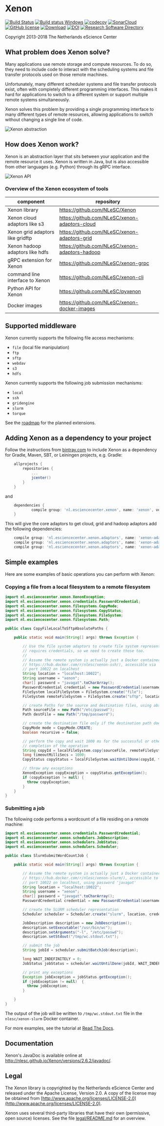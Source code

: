 
# Xenon

[![Build Status](https://travis-ci.org/xenon-middleware/xenon.svg?branch=master)](https://travis-ci.org/xenon-middleware/xenon)
[![Build status Windows](https://ci.appveyor.com/api/projects/status/h4l4wn158db23kuf?svg=true)](https://ci.appveyor.com/project/NLeSC/xenon/branch/master)
[![codecov](https://codecov.io/gh/xenon-middleware/xenon/branch/master/graph/badge.svg)](https://codecov.io/gh/xenon-middleware/xenon)
[![SonarCloud](https://sonarcloud.io/api/project_badges/measure?project=nlesc%3AXenon&metric=alert_status)](https://sonarcloud.io/dashboard?id=nlesc%3AXenon)
[![GitHub license](https://img.shields.io/badge/license-Apache--2.0%20-blue.svg)](https://github.com/xenon-middleware/xenon/blob/master/LICENSE)
[![Download](https://jitpack.io/v/xenon-middleware/xenon.svg)](https://jitpack.io/#xenon-middleware/xenon)
[![DOI](https://zenodo.org/badge/DOI/10.5281/zenodo.597993.svg)](https://doi.org/10.5281/zenodo.597993)
[![Research Software Directory](https://img.shields.io/badge/rsd-xenon-00a3e3.svg)](https://www.research-software.nl/software/xenon)



Copyright 2013-2018 The Netherlands eScience Center

## What problem does Xenon solve?

Many applications use remote storage and compute resources. To do so, they need
to include code to interact with the scheduling systems and file transfer
protocols used on those remote machines.

Unfortunately, many different scheduler systems and file transfer protocols
exist, often with completely different programming interfaces. This makes it
hard for applications to switch to a different system or support multiple
remote systems simultaneously.

Xenon solves this problem by providing a single programming interface to many
different types of remote resources, allowing applications to switch without
changing a single line of code.

![Xenon abstraction](/docs/images/readme-xenon-abstraction.svg.png "Xenon abstraction")

## How does Xenon work?

Xenon is an abstraction layer that sits between your application and the remote
resource it uses. Xenon is written in Java, but is also accessible from other
languages (e.g. Python) through its gRPC interface.

![Xenon API](/docs/images/readme-xenon-api.svg.png "Xenon API")

### Overview of the Xenon ecosystem of tools

| component | repository |
|---|---|
| Xenon library | https://github.com/NLeSC/Xenon |
| Xenon cloud adaptors like s3 | https://github.com/NLeSC/xenon-adaptors-cloud |
| Xenon grid adaptors like gridftp| https://github.com/NLeSC/xenon-adaptors-grid |
| Xenon hadoop adaptors like hdfs | https://github.com/NLeSC/xenon-adaptors-hadoop |
| gRPC extension for Xenon | https://github.com/NLeSC/xenon-grpc |
| command line interface to Xenon | https://github.com/NLeSC/xenon-cli |
| Python API for Xenon | https://github.com/NLeSC/pyxenon |
| Docker images | https://github.com/NLeSC/xenon-docker-images |

## Supported middleware

Xenon currently supports the following file access mechanisms:

- ``file`` (local file manipulation)
- ``ftp``
- ``sftp``
- ``webdav``
- ``s3``
- ``hdfs``

Xenon currently supports the following job submission mechanisms:

- ``local``
- ``ssh``
- ``gridengine``
- ``slurm``
- ``torque``  

See the [roadmap](/ROADMAP.md) for the planned extensions.

## Adding Xenon as a dependency to your project

Follow the instructions from [bintray.com](https://bintray.com/nlesc/xenon/xenon) to include Xenon as a 
dependency for Gradle, Maven, SBT, or Leiningen projects, e.g. Gradle:

```gradle
	allprojects {
		repositories {
			...
			jcenter()
		}
	}
```

and 

```gradle
	dependencies {
	        compile group: 'nl.esciencecenter.xenon', name: 'xenon', version: '3.0.0'
	}

```

This will give the core adaptors to get cloud, grid and hadoop adaptors add the following dependencies:
```gradle
    compile group: 'nl.esciencecenter.xenon.adaptors', name: 'xenon-adaptors-cloud', version: '3.0.0'
    compile group: 'nl.esciencecenter.xenon.adaptors', name: 'xenon-adaptors-grid', version: '3.0.0'
    compile group: 'nl.esciencecenter.xenon.adaptors', name: 'xenon-adaptors-hadoop', version: '3.0.0'
```

## Simple examples

Here are some examples of basic operations you can perform with Xenon: 

### Copying a file from a local filesystem to a remote filesystem

```java
import nl.esciencecenter.xenon.XenonException;
import nl.esciencecenter.xenon.credentials.PasswordCredential;
import nl.esciencecenter.xenon.filesystems.CopyMode;
import nl.esciencecenter.xenon.filesystems.CopyStatus;
import nl.esciencecenter.xenon.filesystems.FileSystem;
import nl.esciencecenter.xenon.filesystems.Path;

public class CopyFileLocalToSftpAbsolutePaths {

    public static void main(String[] args) throws Exception {

        // Use the file system adaptors to create file system representations; the remote file system
        // requires credentials, so we need to create those too.
        //
        // Assume the remote system is actually just a Docker container (e.g.
        // https://hub.docker.com/r/nlesc/xenon-ssh/), accessible via
        // port 10022 on localhost
        String location = "localhost:10022";
        String username = "xenon";
        char[] password = "javagat".toCharArray();
        PasswordCredential credential = new PasswordCredential(username, password);
        FileSystem localFileSystem = FileSystem.create("file");
        FileSystem remoteFileSystem = FileSystem.create("sftp", location, credential);

        // create Paths for the source and destination files, using absolute paths
        Path sourceFile = new Path("/etc/passwd");
        Path destFile = new Path("/tmp/password");

        // create the destination file only if the destination path doesn't exist yet
        CopyMode mode = CopyMode.CREATE;
        boolean recursive = false;

        // perform the copy and wait 1000 ms for the successful or otherwise
        // completion of the operation
        String copyId = localFileSystem.copy(sourceFile, remoteFileSystem, destFile, mode, recursive);
        long timeoutMilliSecs = 1000;
        CopyStatus copyStatus = localFileSystem.waitUntilDone(copyId, timeoutMilliSecs);

        // throw any exceptions
        XenonException copyException = copyStatus.getException();
        if (copyException != null) {
          throw copyException;
        }
    }
}
```

### Submitting a job

The following code performs a wordcount of a file residing on a remote machine: 

```java 
import nl.esciencecenter.xenon.credentials.PasswordCredential;
import nl.esciencecenter.xenon.schedulers.JobDescription;
import nl.esciencecenter.xenon.schedulers.JobStatus;
import nl.esciencecenter.xenon.schedulers.Scheduler;

public class SlurmSubmitWordCountJob {

    public static void main(String[] args) throws Exception {

        // Assume the remote system is actually just a Docker container (e.g.
        // https://hub.docker.com/r/nlesc/xenon-slurm/), accessible to user 'xenon' via
        // port 10022 on localhost, using password 'javagat'
        String location = "localhost:10022";
        String username = "xenon";
        char[] password = "javagat".toCharArray();
        PasswordCredential credential = new PasswordCredential(username, password);

        // create the SLURM scheduler representation
        Scheduler scheduler = Scheduler.create("slurm", location, credential);

        JobDescription description = new JobDescription();
        description.setExecutable("/usr/bin/wc");
        description.setArguments("-l", "/etc/passwd");
        description.setStdout("/tmp/wc.stdout.txt");

        // submit the job
        String jobId = scheduler.submitBatchJob(description);

        long WAIT_INDEFINITELY = 0;
        JobStatus jobStatus = scheduler.waitUntilDone(jobId, WAIT_INDEFINITELY);

        // print any exceptions
        Exception jobException = jobStatus.getException();
        if (jobException != null)  {
          throw jobException;
        }

    }
}
```

The output of the job will be written to ``/tmp/wc.stdout.txt`` file in the ``nlesc/xenon-slurm`` Docker container.

For more examples, see the tutorial at [Read The Docs](http://xenonrse2017.readthedocs.io/).

## Documentation

Xenon's JavaDoc is available online at <http://nlesc.github.io/Xenon/versions/2.6.2/javadoc/>.

## Legal

The Xenon library is copyrighted by the Netherlands eScience Center and released
under the Apache License, Version 2.0. A copy of the license may be obtained
from [http://www.apache.org/licenses/LICENSE-2.0](http://www.apache.org/licenses/LICENSE-2.0).

Xenon uses several third-party libraries that have their own (permissive, open 
source) licenses. See the file [legal/README.md](legal/README.md) for an overview.

